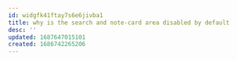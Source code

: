 ```yaml
---
id: widgfk41ftay7s6e6jivba1
title: why is the search and note-card area disabled by default
desc: ''
updated: 1687647015101
created: 1686742265206
---
```


